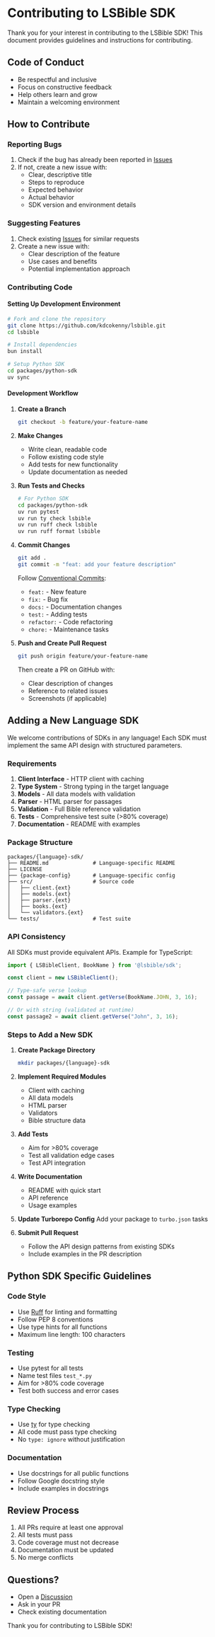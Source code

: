 # Contributing to LSBible SDK

Thank you for your interest in contributing to the LSBible SDK! This document provides guidelines and instructions for contributing.

## Code of Conduct

- Be respectful and inclusive
- Focus on constructive feedback
- Help others learn and grow
- Maintain a welcoming environment

## How to Contribute

### Reporting Bugs

1. Check if the bug has already been reported in [Issues](https://github.com/kdcokenny/lsbible/issues)
2. If not, create a new issue with:
   - Clear, descriptive title
   - Steps to reproduce
   - Expected behavior
   - Actual behavior
   - SDK version and environment details

### Suggesting Features

1. Check existing [Issues](https://github.com/kdcokenny/lsbible/issues) for similar requests
2. Create a new issue with:
   - Clear description of the feature
   - Use cases and benefits
   - Potential implementation approach

### Contributing Code

#### Setting Up Development Environment

```bash
# Fork and clone the repository
git clone https://github.com/kdcokenny/lsbible.git
cd lsbible

# Install dependencies
bun install

# Setup Python SDK
cd packages/python-sdk
uv sync
```

#### Development Workflow

1. **Create a Branch**
   ```bash
   git checkout -b feature/your-feature-name
   ```

2. **Make Changes**
   - Write clean, readable code
   - Follow existing code style
   - Add tests for new functionality
   - Update documentation as needed

3. **Run Tests and Checks**
   ```bash
   # For Python SDK
   cd packages/python-sdk
   uv run pytest
   uv run ty check lsbible
   uv run ruff check lsbible
   uv run ruff format lsbible
   ```

4. **Commit Changes**
   ```bash
   git add .
   git commit -m "feat: add your feature description"
   ```

   Follow [Conventional Commits](https://www.conventionalcommits.org/):
   - `feat:` - New feature
   - `fix:` - Bug fix
   - `docs:` - Documentation changes
   - `test:` - Adding tests
   - `refactor:` - Code refactoring
   - `chore:` - Maintenance tasks

5. **Push and Create Pull Request**
   ```bash
   git push origin feature/your-feature-name
   ```

   Then create a PR on GitHub with:
   - Clear description of changes
   - Reference to related issues
   - Screenshots (if applicable)

## Adding a New Language SDK

We welcome contributions of SDKs in any language! Each SDK must implement the same API design with structured parameters.

### Requirements

1. **Client Interface** - HTTP client with caching
2. **Type System** - Strong typing in the target language
3. **Models** - All data models with validation
4. **Parser** - HTML parser for passages
5. **Validation** - Full Bible reference validation
6. **Tests** - Comprehensive test suite (>80% coverage)
7. **Documentation** - README with examples

### Package Structure

```
packages/{language}-sdk/
├── README.md              # Language-specific README
├── LICENSE
├── {package-config}       # Language-specific config
├── src/                   # Source code
│   ├── client.{ext}
│   ├── models.{ext}
│   ├── parser.{ext}
│   ├── books.{ext}
│   └── validators.{ext}
└── tests/                 # Test suite
```

### API Consistency

All SDKs must provide equivalent APIs. Example for TypeScript:

```typescript
import { LSBibleClient, BookName } from '@lsbible/sdk';

const client = new LSBibleClient();

// Type-safe verse lookup
const passage = await client.getVerse(BookName.JOHN, 3, 16);

// Or with string (validated at runtime)
const passage2 = await client.getVerse("John", 3, 16);
```

### Steps to Add a New SDK

1. **Create Package Directory**
   ```bash
   mkdir packages/{language}-sdk
   ```

2. **Implement Required Modules**
   - Client with caching
   - All data models
   - HTML parser
   - Validators
   - Bible structure data

3. **Add Tests**
   - Aim for >80% coverage
   - Test all validation edge cases
   - Test API integration

4. **Write Documentation**
   - README with quick start
   - API reference
   - Usage examples

5. **Update Turborepo Config**
   Add your package to `turbo.json` tasks

6. **Submit Pull Request**
   - Follow the API design patterns from existing SDKs
   - Include examples in the PR description

## Python SDK Specific Guidelines

### Code Style

- Use [Ruff](https://docs.astral.sh/ruff/) for linting and formatting
- Follow PEP 8 conventions
- Use type hints for all functions
- Maximum line length: 100 characters

### Testing

- Use pytest for all tests
- Name test files `test_*.py`
- Aim for >80% code coverage
- Test both success and error cases

### Type Checking

- Use [ty](https://github.com/zed-industries/ty) for type checking
- All code must pass type checking
- No `type: ignore` without justification

### Documentation

- Use docstrings for all public functions
- Follow Google docstring style
- Include examples in docstrings

## Review Process

1. All PRs require at least one approval
2. All tests must pass
3. Code coverage must not decrease
4. Documentation must be updated
5. No merge conflicts

## Questions?

- Open a [Discussion](https://github.com/kdcokenny/lsbible/discussions)
- Ask in your PR
- Check existing documentation

Thank you for contributing to LSBible SDK!
